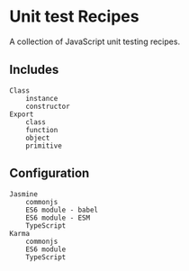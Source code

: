 # Unit test Recipes

A collection of JavaScript unit testing recipes. 

## Includes

    Class
        instance
        constructor
    Export
        class
        function
        object
        primitive
        
## Configuration

    Jasmine
        commonjs
        ES6 module - babel
        ES6 module - ESM
        TypeScript
    Karma
        commonjs
        ES6 module
        TypeScript
